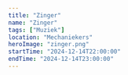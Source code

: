 ```yaml
---
title: "Zinger"
name: "Zinger"
tags: ["Muziek"]
location: "Mechaniekers"
heroImage: "zinger.png"
startTime: "2024-12-14T22:00:00"
endTime: "2024-12-14T23:00:00"
---
```

